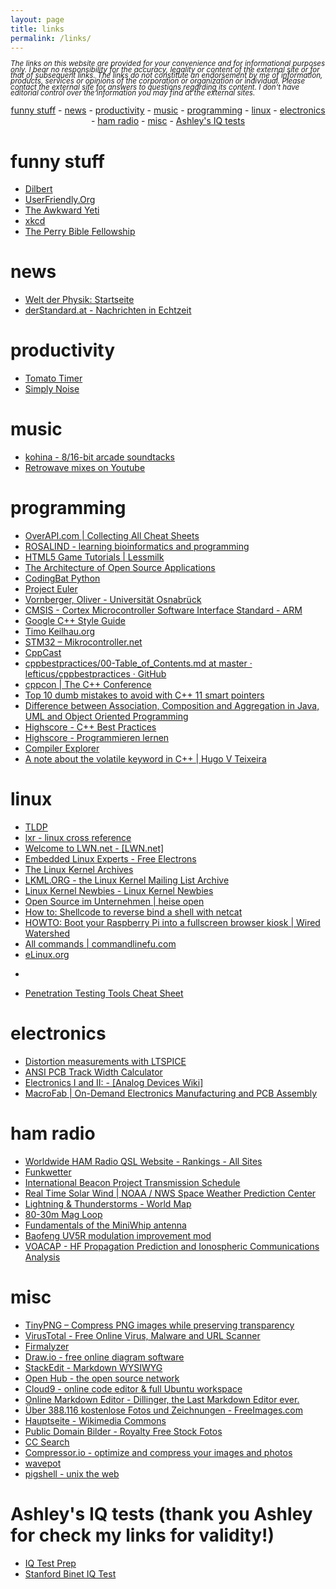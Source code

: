 ```yaml
---
layout: page
title: links
permalink: /links/
---
```


<p style="line-height: 0.8;"><small><i>The links on this website are provided for your convenience and for informational purposes only. I bear no responsibility for the accuracy, legality or content of the external site or for that of subsequent links. The links do not constitute an endorsement by me of information, products, services or opinions of the corporation or organization or individual. Please contact the external site for answers to questions regarding its content. I don't have editorial control over the information you may find at the external sites.</i></small></p>

<div align="center">
	<a href="#funnystuff">funny stuff</a> -
	<a href="#news">news</a> -
	<a href="#productivity">productivity</a> -
	<a href="#music">music</a> -
	<a href="#programming">programming</a> -
	<a href="#linux">linux</a> -
	<a href="#electronics">electronics</a> -
	<a href="#hamradio">ham radio</a> -
	<a href="#misc">misc</a> -
	<a href="#ashley">Ashley's IQ tests</a>
</div>

# funny stuff <a name="funnystuff"></a>
- [Dilbert](http://www.dilbert.com/)
- [UserFriendly.Org](http://www.userfriendly.org/)
- [The Awkward Yeti](http://theawkwardyeti.com/)
- [xkcd](https://xkcd.com/)
- [The Perry Bible Fellowship](http://pbfcomics.com/)

# news <a name="news"></a>
- [Welt der Physik: Startseite](http://www.weltderphysik.de/)
- [derStandard.at - Nachrichten in Echtzeit](http://derstandard.at/)

# productivity <a name="productivity"></a>
- [Tomato Timer](https://tomato-timer.com/)
- [Simply Noise](https://simplynoise.com/)

# music <a name="music"></a>
- [kohina - 8/16-bit arcade soundtacks](http://kohina.com/)
- [Retrowave mixes on Youtube](https://www.youtube.com/results?search_query=retrowave)

# programming <a name="programming"></a>
- [OverAPI.com \| Collecting All Cheat Sheets](http://overapi.com/)
- [ROSALIND - learning bioinformatics and programming](http://rosalind.info/problems/locations/)
- [HTML5 Game Tutorials \| Lessmilk](http://www.lessmilk.com/tutorials.php)
- [The Architecture of Open Source Applications](http://aosabook.org/en/index.html)
- [CodingBat Python](http://codingbat.com/python)
- [Project Euler](https://projecteuler.net/)
- [Vornberger, Oliver - Universität Osnabrück](http://www.informatik.uni-osnabrueck.de/arbeitsgruppen/medieninformatik/vornberger_oliver.html)
- [CMSIS - Cortex Microcontroller Software Interface Standard - ARM](http://www.arm.com/products/processors/cortex-m/cortex-microcontroller-software-interface-standard.php)
- [Google C++ Style Guide](https://google.github.io/styleguide/cppguide.html)
- [Timo Keilhau.org](http://www.keilhau.org/cpp-development.html)
- [STM32 – Mikrocontroller.net](https://www.mikrocontroller.net/articles/STM32)
- [CppCast](http://cppcast.com/)
- [cppbestpractices/00-Table_of_Contents.md at master · lefticus/cppbestpractices · GitHub](https://github.com/lefticus/cppbestpractices/blob/master/00-Table_of_Contents.md)
- [cppcon \| The C++ Conference](http://cppcon.org/)
- [Top 10 dumb mistakes to avoid with C++ 11 smart pointers](http://www.acodersjourney.com/2016/05/top-10-dumb-mistakes-avoid-c-11-smart-pointers/)
- [Difference between Association, Composition and Aggregation in Java, UML and Object Oriented Programming](http://javarevisited.blogspot.de/2014/02/ifference-between-association-vs-composition-vs-aggregation.html)
- [Highscore - C++ Best Practices](http://www.highscore.de/cpp/bestpractices/index.html)
- [Highscore - Programmieren lernen](http://www.highscore.de/)
- [Compiler Explorer](http://gcc.godbolt.org/)
- [A note about the volatile keyword in C++ \| Hugo V Teixeira](https://componenthouse.com/2016/10/21/a-note-about-the-volatile-keyword-in-cpp/)

# linux <a name="linux"></a>
- [TLDP](http://tldp.org/)
- [lxr - linux cross reference](http://lxr.free-electrons.com/)
- [Welcome to LWN.net - [LWN.net]](https://lwn.net/)
- [Embedded Linux Experts - Free Electrons](http://free-electrons.com/)
- [The Linux Kernel Archives](https://www.kernel.org/)
- [LKML.ORG - the Linux Kernel Mailing List Archive](https://lkml.org/)
- [Linux Kernel Newbies - Linux Kernel Newbies](http://kernelnewbies.org/)
- [Open Source im Unternehmen \| heise open](http://www.heise.de/open/)
- [How to: Shellcode to reverse bind a shell with netcat](https://morgawr.github.io/hacking/2014/03/29/shellcode-to-reverse-bind-with-netcat)
- [HOWTO: Boot your Raspberry Pi into a fullscreen browser kiosk \| Wired Watershed](http://blogs.wcode.org/2013/09/howto-boot-your-raspberry-pi-into-a-fullscreen-browser-kiosk/)
- [All commands \| commandlinefu.com](http://www.commandlinefu.com/commands/browse)
- [eLinux.org](http://elinux.org/Main_Page)
- ~~~[QEMU - Emulating Raspberry Pi the easy way (Linux or Windows!)](http://xecdesign.com/qemu-emulating-raspberry-pi-the-easy-way/)~~~
- [Penetration Testing Tools Cheat Sheet](https://highon.coffee/blog/penetration-testing-tools-cheat-sheet/)

# electronics <a name="electronics"></a>
- [Distortion measurements with LTSPICE](http://www.audio-perfection.com/spice-ltspice/distortion-measurements-with-ltspice.html)
- [ANSI PCB Track Width Calculator](http://www.desmith.net/NMdS/Electronics/TraceWidth.html)
- [Electronics I and II: - [Analog Devices Wiki]](https://wiki.analog.com/university/courses/electronics/text/electronics-toc)
- [MacroFab \| On-Demand Electronics Manufacturing and PCB Assembly](https://macrofab.com/)

# ham radio <a name="hamradio"></a>
- [Worldwide HAM Radio QSL Website - Rankings - All Sites](http://www.hamqsl.com/)
- [Funkwetter](http://www.qslnet.de/member/dl1zav/Funkwetter.htm)
- [International Beacon Project Transmission Schedule](http://www.ncdxf.org/beacon/)
- [Real Time Solar Wind \| NOAA / NWS Space Weather Prediction Center](http://www.swpc.noaa.gov/products/real-time-solar-wind)
- [Lightning & Thunderstorms - World Map](http://en.blitzortung.org/live_lightning_maps.php)
- [80-30m Mag Loop](https://www.nonstopsystems.com/radio/frank_radio_antenna_magloop.htm)
- [Fundamentals of the MiniWhip antenna](http://www.pa3fwm.nl/technotes/tn07.html)
- [Baofeng UV5R modulation improvement mod](https://hamgear.wordpress.com/2013/05/02/baofeng-uv-5r-modulation-modification/)
- [VOACAP - HF Propagation Prediction and Ionospheric Communications Analysis](http://www.voacap.com/area/index.html)

# misc <a name="misc"></a>
- [TinyPNG – Compress PNG images while preserving transparency](https://tinypng.com/)
- [VirusTotal - Free Online Virus, Malware and URL Scanner](https://www.virustotal.com/)
- [Firmalyzer](https://firmalyzer.com/)
- [Draw.io - free online diagram software](https://draw.io)
- [StackEdit - Markdown WYSIWYG](https://stackedit.io/editor)
- [Open Hub - the open source network](https://www.openhub.net/)
- [Cloud9 - online code editor & full Ubuntu workspace](http://c9.io)
- [Online Markdown Editor - Dillinger, the Last Markdown Editor ever.](http://dillinger.io/)
- [Über 388.116 kostenlose Fotos und Zeichnungen - FreeImages.com](http://de.freeimages.com/)
- [Hauptseite - Wikimedia Commons](https://commons.wikimedia.org/wiki/Hauptseite)
- [Public Domain Bilder - Royalty Free Stock Fotos](http://www.publicdomainpictures.net/)
- [CC Search](http://search.creativecommons.org/)
- [Compressor.io - optimize and compress your images and photos](https://compressor.io/)
- [wavepot](http://wavepot.com/)
- [pigshell - unix the web](http://pigshell.com/v/0.6.2/)

# Ashley's IQ tests (thank you Ashley for check my links for validity!) <a name="ashley"></a>
- [IQ Test Prep](https://iqtestprep.com)
- [Stanford Binet IQ Test](https://stanfordbinetiqtest.com)




